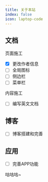 ```yaml
---
title: 关于本站
index: false
icon: laptop-code
---
```


## 文档

页面施工

- [x] 更改作者信息
- [ ] 全局图标
- [ ] 侧边栏
- [ ] 菜单栏

内容施工

- [ ] 编写英文文档

## 博客

- [ ] 博客搭建和完善

## 应用

- [ ] 完善APP功能

咕咕咕~
